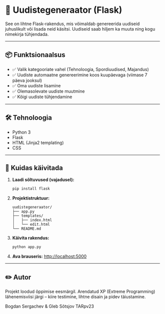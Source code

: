 # 📰 Uudistegeneraator (Flask)

See on lihtne Flask-rakendus, mis võimaldab genereerida uudiseid juhuslikult või lisada neid käsitsi. Uudiseid saab hiljem ka muuta ning kogu nimekirja tühjendada.

---

## 📦 Funktsionaalsus

- ✅ Valik kategooriate vahel (Tehnoloogia, Spordiuudised, Majandus)
- ✅ Uudiste automaatne genereerimine koos kuupäevaga (viimase 7 päeva jooksul)
- ✅ Oma uudiste lisamine
- ✅ Olemasolevate uudiste muutmine
- ✅ Kõigi uudiste tühjendamine

---

## 🛠 Tehnoloogia

- Python 3
- Flask
- HTML (Jinja2 templating)
- CSS

---

## 🚀 Kuidas käivitada

1. **Laadi sõltuvused (vajadusel):**
   ```bash
   pip install flask
   ```

2. **Projektistruktuur:**

   ```
   uudistegeneraator/
   ├── app.py
   ├── templates/
   │   ├── index.html
   │   └── edit.html
   └── README.md
   ```

3. **Käivita rakendus:**
   ```bash
   python app.py
   ```

4. **Ava brauseris:**
   [http://localhost:5000](http://localhost:5000)

---

## ✏️ Autor

Projekt loodud õppimise eesmärgil. Arendatud XP (Extreme Programming) lähenemisviisi järgi – kiire testimine, lihtne disain ja pidev täiustamine.

Bogdan Sergachev & Gleb Sõtsjov TARpv23

